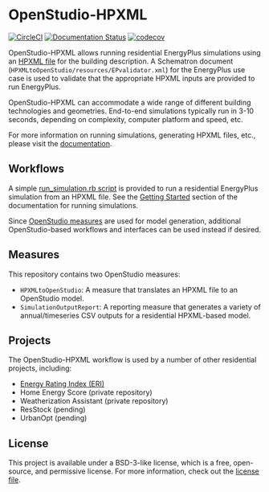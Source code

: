 # OpenStudio-HPXML

[![CircleCI](https://circleci.com/gh/NREL/OpenStudio-HPXML.svg?style=shield)](https://circleci.com/gh/NREL/OpenStudio-HPXML)
[![Documentation Status](https://readthedocs.org/projects/openstudio-hpxml/badge/?version=latest)](https://openstudio-hpxml.readthedocs.io/en/latest/?badge=latest)
[![codecov](https://codecov.io/gh/NREL/OpenStudio-HPXML/branch/master/graph/badge.svg)](https://codecov.io/gh/NREL/OpenStudio-HPXML)

OpenStudio-HPXML allows running residential EnergyPlus simulations using an [HPXML file](https://hpxml.nrel.gov/) for the building description.
A Schematron document (`HPXMLtoOpenStudio/resources/EPvalidator.xml`) for the EnergyPlus use case is used to validate that the appropriate HPXML inputs are provided to run EnergyPlus.

OpenStudio-HPXML can accommodate a wide range of different building technologies and geometries.
End-to-end simulations typically run in 3-10 seconds, depending on complexity, computer platform and speed, etc.

For more information on running simulations, generating HPXML files, etc., please visit the [documentation](https://openstudio-hpxml.readthedocs.io/en/latest).

## Workflows

A simple [run_simulation.rb script](https://github.com/NREL/OpenStudio-HPXML/blob/master/workflow/run_simulation.rb) is provided to run a residential EnergyPlus simulation from an HPXML file.
See the [Getting Started](https://openstudio-hpxml.readthedocs.io/en/latest/getting_started.html#getting-started) section of the documentation for running simulations.

Since [OpenStudio measures](http://nrel.github.io/OpenStudio-user-documentation/getting_started/about_measures/) are used for model generation, additional OpenStudio-based workflows and interfaces can be used instead if desired.

## Measures

This repository contains two OpenStudio measures:
- `HPXMLtoOpenStudio`: A measure that translates an HPXML file to an OpenStudio model.
- `SimulationOutputReport`: A reporting measure that generates a variety of annual/timeseries CSV outputs for a residential HPXML-based model.

## Projects

The OpenStudio-HPXML workflow is used by a number of other residential projects, including:
- [Energy Rating Index (ERI)](https://github.com/NREL/OpenStudio-ERI)
- Home Energy Score (private repository)
- Weatherization Assistant (private repository)
- ResStock (pending)
- UrbanOpt (pending)

## License

This project is available under a BSD-3-like license, which is a free, open-source, and permissive license. For more information, check out the [license file](https://github.com/NREL/OpenStudio-HPXML/blob/master/LICENSE.md).
